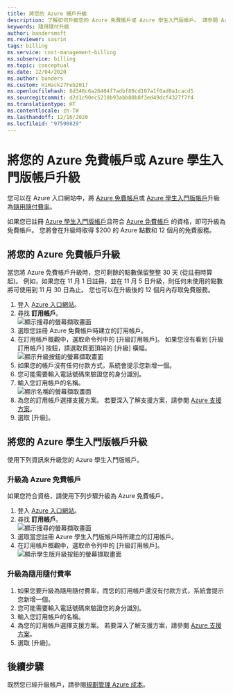 ```yaml
---
title: 將您的 Azure 帳戶升級
description: 了解如何升級您的 Azure 免費帳戶或 Azure 學生入門版帳戶。 請參閱 Azure 支援方案的其他相關資訊。
keywords: 隨用隨付升級
author: bandersmsft
ms.reviewer: sasrin
tags: billing
ms.service: cost-management-billing
ms.subservice: billing
ms.topic: conceptual
ms.date: 12/04/2020
ms.author: banders
ms.custom: H1Hack27Feb2017
ms.openlocfilehash: 8d348c6a26404f7adbf89cd107a1f0ad0a1cacd5
ms.sourcegitcommit: d2d1c90ec5218b93abb80b8f3ed49dcf4327f7f4
ms.translationtype: HT
ms.contentlocale: zh-TW
ms.lasthandoff: 12/16/2020
ms.locfileid: "97590829"
---
```

# <a name="upgrade-your-azure-free-account-or-azure-for-students-starter-account"></a>將您的 Azure 免費帳戶或 Azure 學生入門版帳戶升級

您可以在 Azure 入口網站中，將 [Azure 免費帳戶](https://azure.microsoft.com/free/)或 [Azure 學生入門版帳戶](https://azure.microsoft.com/offers/ms-azr-0144p/)升級為[隨用隨付費率](https://azure.microsoft.com/offers/ms-azr-0003p/)。

如果您已註冊 [Azure 學生入門版帳戶](https://azure.microsoft.com/offers/ms-azr-0144p/)且符合 [Azure 免費帳戶](https://azure.microsoft.com/free/) 的資格，即可升級為免費帳戶。 您將會在升級時取得 $200 的 Azure 點數和 12 個月的免費服務。

<a id="freetrial"></a>

## <a name="upgrade-your-azure-free-account"></a>將您的 Azure 免費帳戶升級

當您將 Azure 免費帳戶升級時，您可剩餘的點數保留整整 30 天 (從註冊時算起)。 例如，如果您在 11 月 1 日註冊，並在 11 月 5 日升級，則任何未使用的點數將可使用到 11 月 30 日為止。 您也可以在升級後的 12 個月內存取免費服務。

1. 登入 [Azure 入口網站](https://portal.azure.com)。
1. 尋找 **訂用帳戶**。  
    ![顯示搜尋的螢幕擷取畫面](./media/upgrade-azure-subscription/search-subscriptions-ibiza.png)
1. 選取您註冊 Azure 免費帳戶時建立的訂用帳戶。
1. 在訂用帳戶概觀中，選取命令列中的 [升級訂用帳戶]。 如果您沒有看到 [升級訂用帳戶] 按鈕，請選取頁面頂端的 [升級] 橫幅。  
    ![顯示升級按鈕的螢幕擷取畫面](./media/upgrade-azure-subscription/free-upgrade-button.png)
1. 如果您的帳戶沒有任何付款方式，系統會提示您新增一個。
1. 您可能需要輸入電話號碼來驗證您的身分識別。
1. 輸入您訂用帳戶的名稱。  
     ![顯示名稱的螢幕擷取畫面](./media/upgrade-azure-subscription/free-upgrade-name.png)
1. 為您的訂用帳戶選擇支援方案。 若要深入了解支援方案，請參閱 [Azure 支援方案](https://azure.microsoft.com/us/support/plans/)。
1. 選取 [升級]。

<a id="student"></a>

## <a name="upgrade-your-azure-for-students-starter-account"></a>將您的 Azure 學生入門版帳戶升級

使用下列資訊來升級您的 Azure 學生入門版帳戶。

### <a name="upgrade-to-an-azure-free-account"></a>升級為 Azure 免費帳戶

如果您符合資格，請使用下列步驟升級為 Azure 免費帳戶。

1. 登入 [Azure 入口網站](https://portal.azure.com)。
1. 尋找 **訂用帳戶**。  
    ![顯示搜尋的螢幕擷取畫面](./media/upgrade-azure-subscription/search-subscriptions-ibiza.png)
1. 選取當您註冊 Azure 學生入門版帳戶時所建立的訂用帳戶。
1. 在訂用帳戶概觀中，選取命令列中的 [升級訂用帳戶]。  
    ![顯示學生版升級按鈕的螢幕擷取畫面](./media/upgrade-azure-subscription/student-upgrade-ibiza.png)

### <a name="upgrade-to-pay-as-you-go-rates"></a>升級為隨用隨付費率

1. 如果您要升級為隨用隨付費率，而您的訂用帳戶還沒有付款方式，系統會提示您新增一個。
1. 您可能需要輸入電話號碼來驗證您的身分識別。
1. 輸入您訂用帳戶的名稱。
1. 為您的訂用帳戶選擇支援方案。 若要深入了解支援方案，請參閱 [Azure 支援方案](https://azure.microsoft.com/us/support/plans/)。
1. 選取 [升級]。

## <a name="next-steps"></a>後續步驟

既然您已經升級帳戶，請參閱[規劃管理 Azure 成本](../understand/plan-manage-costs.md)。

